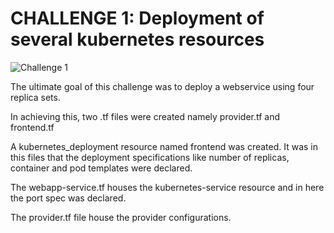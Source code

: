 # CHALLENGE 1: Deployment of several kubernetes resources

![Challenge 1](https://drive.google.com/uc?export=view&id=1HCJC-Q6yJlD-oNY2CrO5QFYA_Mg1IBKm)

The ultimate goal of this challenge was to deploy a webservice using four replica sets.

In achieving this, two .tf files were created namely provider.tf and frontend.tf

A kubernetes_deployment resource named frontend was created. It was in this files that the deployment specifications like number of replicas, container and pod templates were declared.

The webapp-service.tf houses the kubernetes-service resource and in here the port spec was declared.

The provider.tf file house the provider configurations.
